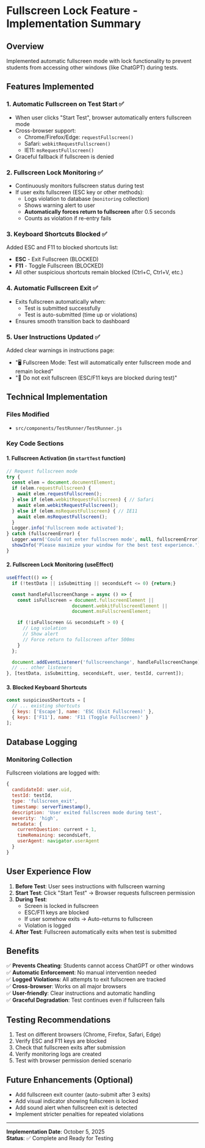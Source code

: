 # Fullscreen Lock Feature - Implementation Summary

## Overview
Implemented automatic fullscreen mode with lock functionality to prevent students from accessing other windows (like ChatGPT) during tests.

## Features Implemented

### 1. **Automatic Fullscreen on Test Start** ✅
- When user clicks "Start Test", browser automatically enters fullscreen mode
- Cross-browser support:
  - Chrome/Firefox/Edge: `requestFullscreen()`
  - Safari: `webkitRequestFullscreen()`
  - IE11: `msRequestFullscreen()`
- Graceful fallback if fullscreen is denied

### 2. **Fullscreen Lock Monitoring** ✅
- Continuously monitors fullscreen status during test
- If user exits fullscreen (ESC key or other methods):
  - Logs violation to database (`monitoring` collection)
  - Shows warning alert to user
  - **Automatically forces return to fullscreen** after 0.5 seconds
  - Counts as violation if re-entry fails

### 3. **Keyboard Shortcuts Blocked** ✅
Added ESC and F11 to blocked shortcuts list:
- **ESC** - Exit Fullscreen (BLOCKED)
- **F11** - Toggle Fullscreen (BLOCKED)
- All other suspicious shortcuts remain blocked (Ctrl+C, Ctrl+V, etc.)

### 4. **Automatic Fullscreen Exit** ✅
- Exits fullscreen automatically when:
  - Test is submitted successfully
  - Test is auto-submitted (time up or violations)
- Ensures smooth transition back to dashboard

### 5. **User Instructions Updated** ✅
Added clear warnings in instructions page:
- "🖥️ Fullscreen Mode: Test will automatically enter fullscreen mode and remain locked"
- "🚫 Do not exit fullscreen (ESC/F11 keys are blocked during test)"

## Technical Implementation

### Files Modified
- `src/components/TestRunner/TestRunner.js`

### Key Code Sections

#### 1. Fullscreen Activation (in `startTest` function)
```javascript
// Request fullscreen mode
try {
  const elem = document.documentElement;
  if (elem.requestFullscreen) {
    await elem.requestFullscreen();
  } else if (elem.webkitRequestFullscreen) { // Safari
    await elem.webkitRequestFullscreen();
  } else if (elem.msRequestFullscreen) { // IE11
    await elem.msRequestFullscreen();
  }
  Logger.info('Fullscreen mode activated');
} catch (fullscreenError) {
  Logger.warn('Could not enter fullscreen mode', null, fullscreenError);
  showInfo('Please maximize your window for the best test experience.');
}
```

#### 2. Fullscreen Lock Monitoring (useEffect)
```javascript
useEffect(() => {
  if (!testData || isSubmitting || secondsLeft <= 0) {return;}

  const handleFullscreenChange = async () => {
    const isFullscreen = document.fullscreenElement || 
                        document.webkitFullscreenElement || 
                        document.msFullscreenElement;

    if (!isFullscreen && secondsLeft > 0) {
      // Log violation
      // Show alert
      // Force return to fullscreen after 500ms
    }
  };

  document.addEventListener('fullscreenchange', handleFullscreenChange);
  // ... other listeners
}, [testData, isSubmitting, secondsLeft, user, testId, current]);
```

#### 3. Blocked Keyboard Shortcuts
```javascript
const suspiciousShortcuts = [
  // ... existing shortcuts
  { keys: ['Escape'], name: 'ESC (Exit Fullscreen)' },
  { keys: ['F11'], name: 'F11 (Toggle Fullscreen)' }
];
```

## Database Logging

### Monitoring Collection
Fullscreen violations are logged with:
```javascript
{
  candidateId: user.uid,
  testId: testId,
  type: 'fullscreen_exit',
  timestamp: serverTimestamp(),
  description: 'User exited fullscreen mode during test',
  severity: 'high',
  metadata: {
    currentQuestion: current + 1,
    timeRemaining: secondsLeft,
    userAgent: navigator.userAgent
  }
}
```

## User Experience Flow

1. **Before Test**: User sees instructions with fullscreen warning
2. **Start Test**: Click "Start Test" → Browser requests fullscreen permission
3. **During Test**: 
   - Screen is locked in fullscreen
   - ESC/F11 keys are blocked
   - If user somehow exits → Auto-returns to fullscreen
   - Violation is logged
4. **After Test**: Fullscreen automatically exits when test is submitted

## Benefits

✅ **Prevents Cheating**: Students cannot access ChatGPT or other windows  
✅ **Automatic Enforcement**: No manual intervention needed  
✅ **Logged Violations**: All attempts to exit fullscreen are tracked  
✅ **Cross-browser**: Works on all major browsers  
✅ **User-friendly**: Clear instructions and automatic handling  
✅ **Graceful Degradation**: Test continues even if fullscreen fails  

## Testing Recommendations

1. Test on different browsers (Chrome, Firefox, Safari, Edge)
2. Verify ESC and F11 keys are blocked
3. Check that fullscreen exits after submission
4. Verify monitoring logs are created
5. Test with browser permission denied scenario

## Future Enhancements (Optional)

- Add fullscreen exit counter (auto-submit after 3 exits)
- Add visual indicator showing fullscreen is locked
- Add sound alert when fullscreen exit is detected
- Implement stricter penalties for repeated violations

---

**Implementation Date**: October 5, 2025  
**Status**: ✅ Complete and Ready for Testing
